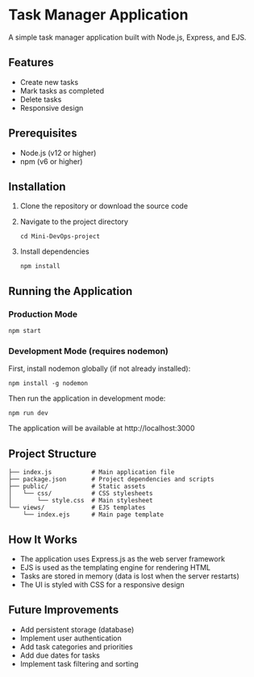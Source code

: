 # Task Manager Application

A simple task manager application built with Node.js, Express, and EJS.

## Features

- Create new tasks
- Mark tasks as completed
- Delete tasks
- Responsive design

## Prerequisites

- Node.js (v12 or higher)
- npm (v6 or higher)

## Installation

1. Clone the repository or download the source code

2. Navigate to the project directory
   ```
   cd Mini-DevOps-project
   ```

3. Install dependencies
   ```
   npm install
   ```

## Running the Application

### Production Mode

```
npm start
```

### Development Mode (requires nodemon)

First, install nodemon globally (if not already installed):
```
npm install -g nodemon
```

Then run the application in development mode:
```
npm run dev
```

The application will be available at http://localhost:3000

## Project Structure

```
├── index.js           # Main application file
├── package.json       # Project dependencies and scripts
├── public/            # Static assets
│   └── css/           # CSS stylesheets
│       └── style.css  # Main stylesheet
└── views/             # EJS templates
    └── index.ejs      # Main page template
```

## How It Works

- The application uses Express.js as the web server framework
- EJS is used as the templating engine for rendering HTML
- Tasks are stored in memory (data is lost when the server restarts)
- The UI is styled with CSS for a responsive design

## Future Improvements

- Add persistent storage (database)
- Implement user authentication
- Add task categories and priorities
- Add due dates for tasks
- Implement task filtering and sorting